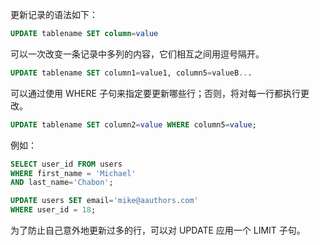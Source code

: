 更新记录的语法如下：

```sql
UPDATE tablename SET column=value
```

可以一次改变一条记录中多列的内容，它们相互之间用逗号隔开。

```sql
UPDATE tablename SET column1=value1, column5=valueB...
```

可以通过使用 WHERE 子句来指定要更新哪些行；否则，将对每一行都执行更改。

```sql
UPDATE tablename SET column2=value WHERE column5=value;
```

例如：

```sql
SELECT user_id FROM users 
WHERE first_name = 'Michael' 
AND last_name='Chabon';

UPDATE users SET email='mike@aauthors.com'
WHERE user_id = 18;
```

为了防止自己意外地更新过多的行，可以对 UPDATE 应用一个 LIMIT 子句。